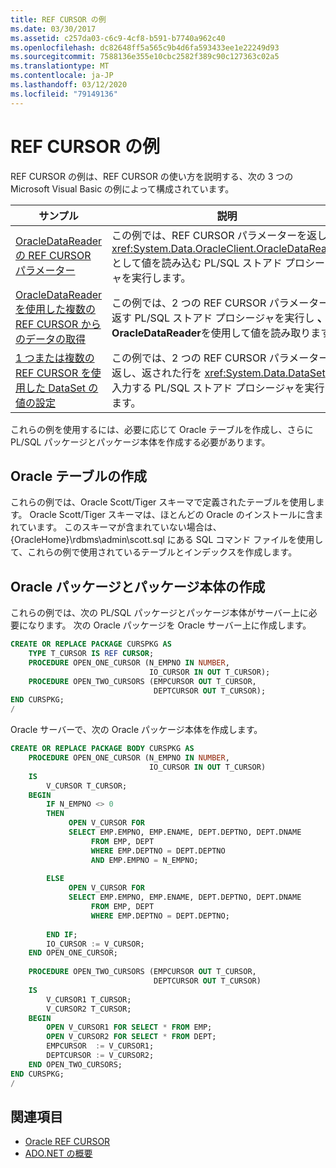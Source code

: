 ```yaml
---
title: REF CURSOR の例
ms.date: 03/30/2017
ms.assetid: c257da03-c6c9-4cf8-b591-b7740a962c40
ms.openlocfilehash: dc82648ff5a565c9b4d6fa593433ee1e22249d93
ms.sourcegitcommit: 7588136e355e10cbc2582f389c90c127363c02a5
ms.translationtype: MT
ms.contentlocale: ja-JP
ms.lasthandoff: 03/12/2020
ms.locfileid: "79149136"
---
```

# <a name="ref-cursor-examples"></a>REF CURSOR の例
REF CURSOR の例は、REF CURSOR の使い方を説明する、次の 3 つの Microsoft Visual Basic の例によって構成されています。  
  
|サンプル|説明|  
|------------|-----------------|  
|[OracleDataReader の REF CURSOR パラメーター](ref-cursor-parameters-in-an-oracledatareader.md)|この例では、REF CURSOR パラメーターを返し、<xref:System.Data.OracleClient.OracleDataReader> として値を読み込む PL/SQL ストアド プロシージャを実行します。|  
|[OracleDataReader を使用した複数の REF CURSOR からのデータの取得](retrieving-data-from-multiple-ref-cursors.md)|この例では、2 つの REF CURSOR パラメーターを返す PL/SQL ストアド プロシージャを実行し **、OracleDataReader**を使用して値を読み取ります。|  
|[1 つまたは複数の REF CURSOR を使用した DataSet の値の設定](filling-a-dataset-using-one-or-more-ref-cursors.md)|この例では、2 つの REF CURSOR パラメーターを返し、返された行を <xref:System.Data.DataSet> に入力する PL/SQL ストアド プロシージャを実行します。|  
  
 これらの例を使用するには、必要に応じて Oracle テーブルを作成し、さらに PL/SQL パッケージとパッケージ本体を作成する必要があります。  
  
## <a name="creating-the-oracle-tables"></a>Oracle テーブルの作成  
 これらの例では、Oracle Scott/Tiger スキーマで定義されたテーブルを使用します。 Oracle Scott/Tiger スキーマは、ほとんどの Oracle のインストールに含まれています。 このスキーマが含まれていない場合は、{OracleHome}\rdbms\admin\scott.sql にある SQL コマンド ファイルを使用して、これらの例で使用されているテーブルとインデックスを作成します。  
  
## <a name="creating-the-oracle-package-and-package-body"></a>Oracle パッケージとパッケージ本体の作成  
 これらの例では、次の PL/SQL パッケージとパッケージ本体がサーバー上に必要になります。 次の Oracle パッケージを Oracle サーバー上に作成します。  
  
```sql
CREATE OR REPLACE PACKAGE CURSPKG AS
    TYPE T_CURSOR IS REF CURSOR;
    PROCEDURE OPEN_ONE_CURSOR (N_EMPNO IN NUMBER,
                               IO_CURSOR IN OUT T_CURSOR);
    PROCEDURE OPEN_TWO_CURSORS (EMPCURSOR OUT T_CURSOR,
                                DEPTCURSOR OUT T_CURSOR);  
END CURSPKG;  
/
```  
  
 Oracle サーバーで、次の Oracle パッケージ本体を作成します。  
  
```sql
CREATE OR REPLACE PACKAGE BODY CURSPKG AS  
    PROCEDURE OPEN_ONE_CURSOR (N_EMPNO IN NUMBER,  
                               IO_CURSOR IN OUT T_CURSOR)  
    IS
        V_CURSOR T_CURSOR;
    BEGIN
        IF N_EMPNO <> 0
        THEN  
             OPEN V_CURSOR FOR
             SELECT EMP.EMPNO, EMP.ENAME, DEPT.DEPTNO, DEPT.DNAME
                  FROM EMP, DEPT
                  WHERE EMP.DEPTNO = DEPT.DEPTNO
                  AND EMP.EMPNO = N_EMPNO;  
  
        ELSE
             OPEN V_CURSOR FOR
             SELECT EMP.EMPNO, EMP.ENAME, DEPT.DEPTNO, DEPT.DNAME
                  FROM EMP, DEPT
                  WHERE EMP.DEPTNO = DEPT.DEPTNO;  
  
        END IF;  
        IO_CURSOR := V_CURSOR;
    END OPEN_ONE_CURSOR;
  
    PROCEDURE OPEN_TWO_CURSORS (EMPCURSOR OUT T_CURSOR,  
                                DEPTCURSOR OUT T_CURSOR)  
    IS
        V_CURSOR1 T_CURSOR;
        V_CURSOR2 T_CURSOR;
    BEGIN
        OPEN V_CURSOR1 FOR SELECT * FROM EMP;  
        OPEN V_CURSOR2 FOR SELECT * FROM DEPT;  
        EMPCURSOR  := V_CURSOR1;
        DEPTCURSOR := V_CURSOR2;
    END OPEN_TWO_CURSORS;
END CURSPKG;  
/  
```  
  
## <a name="see-also"></a>関連項目

- [Oracle REF CURSOR](oracle-ref-cursors.md)
- [ADO.NET の概要](ado-net-overview.md)

